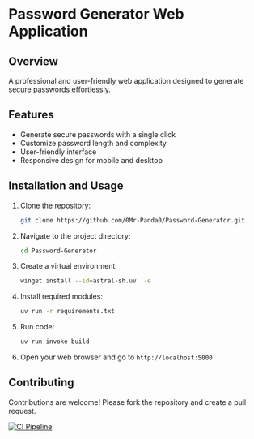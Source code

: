 # Password Generator Web Application

## Overview
A professional and user-friendly web application designed to generate secure passwords effortlessly.

## Features
- Generate secure passwords with a single click
- Customize password length and complexity
- User-friendly interface
- Responsive design for mobile and desktop

## Installation and Usage
1. Clone the repository:
    ```bash
    git clone https://github.com/0Mr-Panda0/Password-Generator.git
    ```
2. Navigate to the project directory:
    ```bash
    cd Password-Generator
    ```
3. Create a virtual environment:
    ```bash
    winget install --id=astral-sh.uv  -e
    ```
4. Install required modules:
    ```bash
    uv run -r requirements.txt 
    ```
5. Run code:
    ```bash
    uv run invoke build
    ```
6. Open your web browser and go to `http://localhost:5000`

## Contributing
Contributions are welcome! Please fork the repository and create a pull request.


[![CI Pipeline](https://github.com/0Mr-Panda0/Password-Generator/actions/workflows/main.yml/badge.svg)](https://github.com/0Mr-Panda0/Password-Generator/actions/workflows/main.yml)
